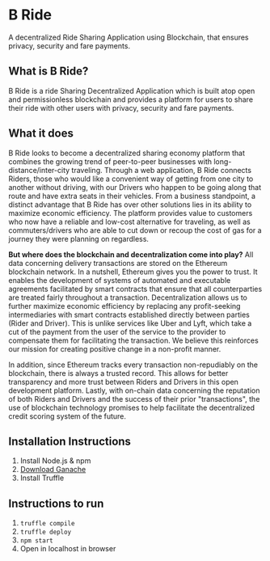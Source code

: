# B Ride

A decentralized Ride Sharing Application using Blockchain, that ensures privacy, security and fare payments.

## What is B Ride?

B Ride is a ride Sharing Decentralized Application which is built atop open and permissionless blockchain and provides a platform for users to share their ride with other users with privacy, security and fare payments.

## What it does

B Ride looks to become a decentralized sharing economy platform that combines the growing trend of peer-to-peer businesses with long-distance/inter-city traveling. Through a web application, B Ride connects Riders, those who would like a convenient way of getting from one city to another without driving, with our Drivers who happen to be going along that route and have extra seats in their vehicles. From a business standpoint, a distinct advantage that B Ride has over other solutions lies in its ability to maximize economic efficiency. The platform provides value to customers who now have a reliable and low-cost alternative for traveling, as well as commuters/drivers who are able to cut down or recoup the cost of gas for a journey they were planning on regardless.

**But where does the blockchain and decentralization come into play?**
All data concerning delivery transactions are stored on the Ethereum blockchain network. In a nutshell, Ethereum gives you the power to trust. It enables the development of systems of automated and executable agreements facilitated by smart contracts that ensure that all counterparties are treated fairly throughout a transaction. Decentralization allows us to further maximize economic efficiency by replacing any profit-seeking intermediaries with smart contracts established directly between parties (Rider and Driver). This is unlike services like Uber and Lyft, which take a cut of the payment from the user of the service to the provider to compensate them for facilitating the transaction. We believe this reinforces our mission for creating positive change in a non-profit manner.

In addition, since Ethereum tracks every transaction non-repudiably on the blockchain, there is always a trusted record. This allows for better transparency and more trust between Riders and Drivers in this open development platform. Lastly, with on-chain data concerning the reputation of both Riders and Drivers and the success of their prior "transactions", the use of blockchain technology promises to help facilitate the decentralized credit scoring system of the future.

## Installation Instructions

1. Install Node.js & npm
2. [Download Ganache](http://truffleframework.com/ganache/)
3. Install Truffle

## Instructions to run

1. `truffle compile`
2. `truffle deploy`
3. `npm start`
4. Open in localhost in browser
